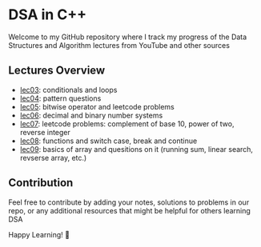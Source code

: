 # DSA in C++

Welcome to my GitHub repository where I track my progress of the Data Structures and Algorithm lectures from YouTube and other sources

## Lectures Overview

- [lec03](/lec03): conditionals and loops
- [lec04](/lec04): pattern questions
- [lec05](/lec05): bitwise operator and leetcode problems
- [lec06](/lec06): decimal and binary number systems
- [lec07](/lec07): leetcode problems: complement of base 10, power of two, reverse integer
- [lec08](/lec08): functions and switch case, break and continue
- [lec09](/lec09): basics of array and quesitions on it (running sum, linear search, revserse array, etc.)

## Contribution

Feel free to contribute by adding your notes, solutions to problems in our repo, or any additional resources that might be helpful for others learning DSA

Happy Learning! 🚀
